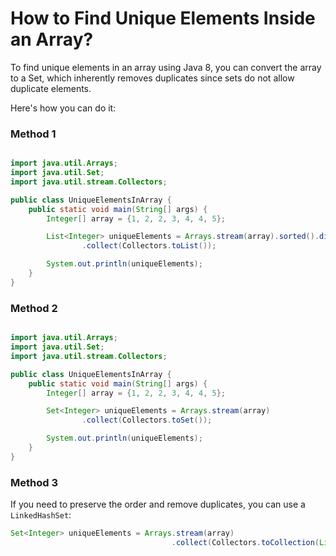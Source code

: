 # How to Find Unique Elements Inside an Array?

To find unique elements in an array using Java 8, you can convert the array to a Set, which inherently removes duplicates since sets do not allow duplicate elements.

Here's how you can do it:

### Method 1

```java

import java.util.Arrays;
import java.util.Set;
import java.util.stream.Collectors;

public class UniqueElementsInArray {
    public static void main(String[] args) {
        Integer[] array = {1, 2, 2, 3, 4, 4, 5};

        List<Integer> uniqueElements = Arrays.stream(array).sorted().distinct()
                .collect(Collectors.toList());

        System.out.println(uniqueElements);
    }
}

```


### Method 2
```java

import java.util.Arrays;
import java.util.Set;
import java.util.stream.Collectors;

public class UniqueElementsInArray {
    public static void main(String[] args) {
        Integer[] array = {1, 2, 2, 3, 4, 4, 5};

        Set<Integer> uniqueElements = Arrays.stream(array)
                .collect(Collectors.toSet());

        System.out.println(uniqueElements);
    }
}

```

### Method 3
If you need to preserve the order and remove duplicates, you can use a `LinkedHashSet`:

```java
Set<Integer> uniqueElements = Arrays.stream(array)
                                    .collect(Collectors.toCollection(LinkedHashSet::new));

```
